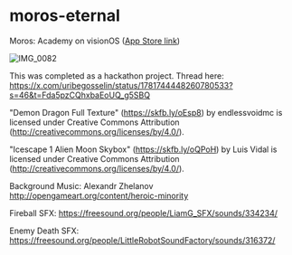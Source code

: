 # moros-eternal
Moros: Academy on visionOS ([App Store link](https://apps.apple.com/us/app/moros-academy/id6499176562))

![IMG_0082](https://github.com/ggu/moros-eternal/assets/4742275/f7bdf8ef-3da3-4a1e-9536-f3db3c64e38b)

This was completed as a hackathon project. Thread here: https://x.com/uribegosselin/status/1781744448260780533?s=46&t=Fda5pzCQhxbaEoUQ_g5SBQ

"Demon Dragon Full Texture" (https://skfb.ly/oEsp8) by endlessvoidmc is licensed under Creative Commons Attribution (http://creativecommons.org/licenses/by/4.0/).

"Icescape 1 Alien Moon Skybox" (https://skfb.ly/oQPoH) by Luis Vidal is licensed under Creative Commons Attribution (http://creativecommons.org/licenses/by/4.0/).

Background Music: Alexandr Zhelanov http://opengameart.org/content/heroic-minority

Fireball SFX: https://freesound.org/people/LiamG_SFX/sounds/334234/

Enemy Death SFX: https://freesound.org/people/LittleRobotSoundFactory/sounds/316372/
